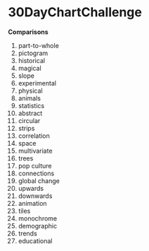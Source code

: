 # 30DayChartChallenge  

**Comparisons**
1. part-to-whole
2. pictogram 
3. historical
4. magical
5. slope
6. experimental
7. physical
8. animals
9. statistics
10. abstract
11. circular
12. strips
13. correlation
14. space
15. multivariate
16. trees
17. pop culture
18. connections
19. global change
20. upwards
21. downwards
22. animation
23. tiles
24. monochrome
25. demographic
26. trends
27. educational
